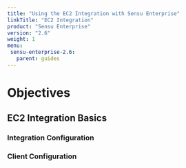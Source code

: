 ```yaml
---
title: "Using the EC2 Integration with Sensu Enterprise"
linkTitle: "EC2 Integration"
product: "Sensu Enterprise"
version: "2.6"
weight: 1
menu:
 sensu-enterprise-2.6:
   parent: guides
---
```


# Objectives

## EC2 Integration Basics

### Integration Configuration

### Client Configuration

